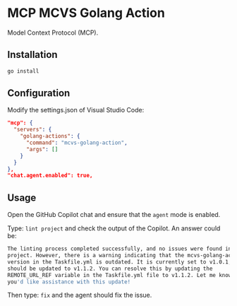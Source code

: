 # MCP MCVS Golang Action

Model Context Protocol (MCP).

## Installation

```zsh
go install
```

## Configuration

Modify the settings.json of Visual Studio Code:

```json
"mcp": {
  "servers": {
    "golang-actions": {
      "command": "mcvs-golang-action",
      "args": []
    }
  }
},
"chat.agent.enabled": true,
```

## Usage

Open the GitHub Copilot chat and ensure that the `agent` mode is enabled.

Type: `lint project` and check the output of the Copilot. An answer could be:

```zsh
The linting process completed successfully, and no issues were found in the
project. However, there is a warning indicating that the mcvs-golang-action
version in the Taskfile.yml is outdated. It is currently set to v1.0.1, but it
should be updated to v1.1.2. You can resolve this by updating the
REMOTE_URL_REF variable in the Taskfile.yml file to v1.1.2. Let me know if
you'd like assistance with this update!
```

Then type: `fix` and the agent should fix the issue.

